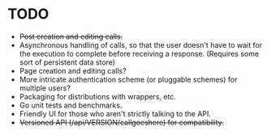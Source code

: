 # TODO

 * <del>Post creation and editing calls.</del>
 * Asynchronous handling of calls, so that the user doesn't have to wait for the execution to complete before receiving a response. (Requires some sort of persistent data store)
 * Page creation and editing calls?
 * More intricate authentication scheme (or pluggable schemes) for multiple users?
 * Packaging for distributions with wrappers, etc.
 * Go unit tests and benchmarks.
 * Friendly UI for those who aren't strictly talking to the API.
 * <del>Versioned API (/api/VERSION/callgoeshere) for compatibility.</del>

